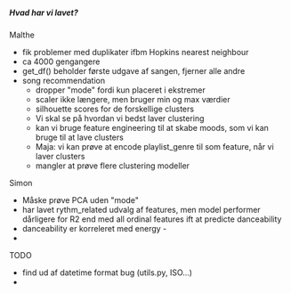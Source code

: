 ##### Hvad har vi lavet?

Malthe

- fik problemer med duplikater ifbm Hopkins nearest neighbour
- ca 4000 gengangere
- get_df() beholder første udgave af sangen, fjerner alle andre
- song recommendation
  - dropper "mode" fordi kun placeret i ekstremer
  - scaler ikke længere, men bruger min og max værdier
  - silhouette scores for de forskellige clusters
  - Vi skal se på hvordan vi bedst laver clustering
  - kan vi bruge feature engineering til at skabe moods, som vi kan bruge til at lave clusters
  - Maja: vi kan prøve at encode playlist_genre til som feature, når vi laver clusters
  - mangler at prøve flere clustering modeller

Simon

- Måske prøve PCA uden "mode"
- har lavet rythm_related udvalg af features, men model performer dårligere for R2 end med all ordinal features ift at predicte danceability
- danceability er korreleret med energy -
-

TODO

- find ud af datetime format bug (utils.py, ISO...)
-

